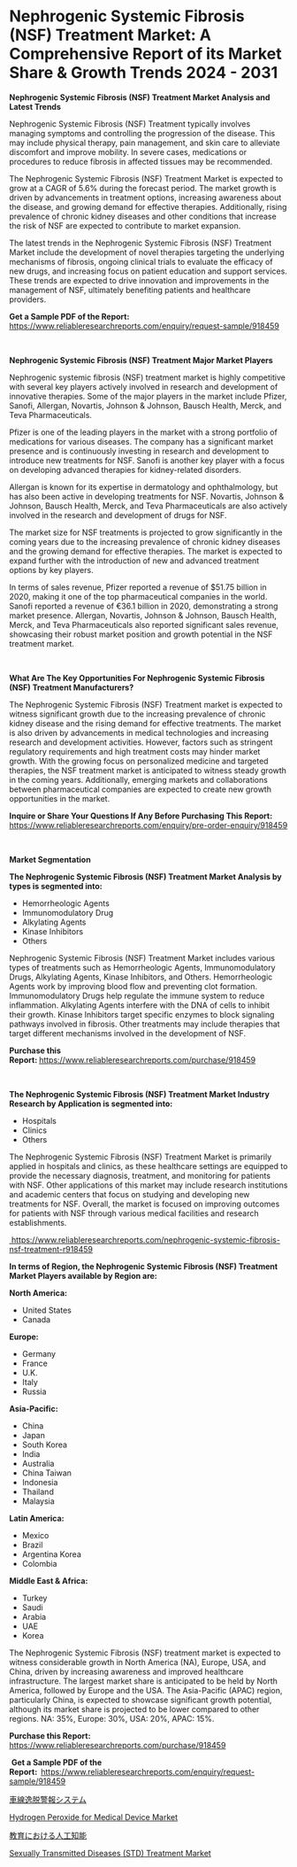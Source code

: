 <p><h1>Nephrogenic Systemic Fibrosis (NSF) Treatment Market: A Comprehensive Report of its Market Share & Growth Trends 2024 - 2031</h1></p><p><strong>Nephrogenic Systemic Fibrosis (NSF) Treatment Market Analysis and Latest Trends</strong></p>
<p><p>Nephrogenic Systemic Fibrosis (NSF) Treatment typically involves managing symptoms and controlling the progression of the disease. This may include physical therapy, pain management, and skin care to alleviate discomfort and improve mobility. In severe cases, medications or procedures to reduce fibrosis in affected tissues may be recommended.</p><p>The Nephrogenic Systemic Fibrosis (NSF) Treatment Market is expected to grow at a CAGR of 5.6% during the forecast period. The market growth is driven by advancements in treatment options, increasing awareness about the disease, and growing demand for effective therapies. Additionally, rising prevalence of chronic kidney diseases and other conditions that increase the risk of NSF are expected to contribute to market expansion.</p><p>The latest trends in the Nephrogenic Systemic Fibrosis (NSF) Treatment Market include the development of novel therapies targeting the underlying mechanisms of fibrosis, ongoing clinical trials to evaluate the efficacy of new drugs, and increasing focus on patient education and support services. These trends are expected to drive innovation and improvements in the management of NSF, ultimately benefiting patients and healthcare providers.</p></p>
<p><strong>Get a Sample PDF of the Report:&nbsp;</strong> <a href="https://www.reliableresearchreports.com/enquiry/request-sample/918459">https://www.reliableresearchreports.com/enquiry/request-sample/918459</a></p>
<p>&nbsp;</p>
<p><strong>Nephrogenic Systemic Fibrosis (NSF) Treatment Major Market Players</strong></p>
<p><p>Nephrogenic systemic fibrosis (NSF) treatment market is highly competitive with several key players actively involved in research and development of innovative therapies. Some of the major players in the market include Pfizer, Sanofi, Allergan, Novartis, Johnson & Johnson, Bausch Health, Merck, and Teva Pharmaceuticals.</p><p>Pfizer is one of the leading players in the market with a strong portfolio of medications for various diseases. The company has a significant market presence and is continuously investing in research and development to introduce new treatments for NSF. Sanofi is another key player with a focus on developing advanced therapies for kidney-related disorders.</p><p>Allergan is known for its expertise in dermatology and ophthalmology, but has also been active in developing treatments for NSF. Novartis, Johnson & Johnson, Bausch Health, Merck, and Teva Pharmaceuticals are also actively involved in the research and development of drugs for NSF.</p><p>The market size for NSF treatments is projected to grow significantly in the coming years due to the increasing prevalence of chronic kidney diseases and the growing demand for effective therapies. The market is expected to expand further with the introduction of new and advanced treatment options by key players.</p><p>In terms of sales revenue, Pfizer reported a revenue of $51.75 billion in 2020, making it one of the top pharmaceutical companies in the world. Sanofi reported a revenue of €36.1 billion in 2020, demonstrating a strong market presence. Allergan, Novartis, Johnson & Johnson, Bausch Health, Merck, and Teva Pharmaceuticals also reported significant sales revenue, showcasing their robust market position and growth potential in the NSF treatment market.</p></p>
<p>&nbsp;</p>
<p><strong>What Are The Key Opportunities For Nephrogenic Systemic Fibrosis (NSF) Treatment Manufacturers?</strong></p>
<p><p>The Nephrogenic Systemic Fibrosis (NSF) Treatment market is expected to witness significant growth due to the increasing prevalence of chronic kidney disease and the rising demand for effective treatments. The market is also driven by advancements in medical technologies and increasing research and development activities. However, factors such as stringent regulatory requirements and high treatment costs may hinder market growth. With the growing focus on personalized medicine and targeted therapies, the NSF treatment market is anticipated to witness steady growth in the coming years. Additionally, emerging markets and collaborations between pharmaceutical companies are expected to create new growth opportunities in the market.</p></p>
<p><strong>Inquire or Share Your Questions If Any Before Purchasing This Report:</strong> <a href="https://www.reliableresearchreports.com/enquiry/pre-order-enquiry/918459">https://www.reliableresearchreports.com/enquiry/pre-order-enquiry/918459</a></p>
<p>&nbsp;</p>
<p><strong>Market Segmentation</strong></p>
<p><strong>The Nephrogenic Systemic Fibrosis (NSF) Treatment Market Analysis by types is segmented into:</strong></p>
<p><ul><li>Hemorrheologic Agents</li><li>Immunomodulatory Drug</li><li>Alkylating Agents</li><li>Kinase Inhibitors</li><li>Others</li></ul></p>
<p><p>Nephrogenic Systemic Fibrosis (NSF) Treatment Market includes various types of treatments such as Hemorrheologic Agents, Immunomodulatory Drugs, Alkylating Agents, Kinase Inhibitors, and Others. Hemorrheologic Agents work by improving blood flow and preventing clot formation. Immunomodulatory Drugs help regulate the immune system to reduce inflammation. Alkylating Agents interfere with the DNA of cells to inhibit their growth. Kinase Inhibitors target specific enzymes to block signaling pathways involved in fibrosis. Other treatments may include therapies that target different mechanisms involved in the development of NSF.</p></p>
<p><strong>Purchase this Report:&nbsp;</strong><a href="https://www.reliableresearchreports.com/purchase/918459">https://www.reliableresearchreports.com/purchase/918459</a></p>
<p>&nbsp;</p>
<p><strong>The Nephrogenic Systemic Fibrosis (NSF) Treatment Market Industry Research by Application is segmented into:</strong></p>
<p><ul><li>Hospitals</li><li>Clinics</li><li>Others</li></ul></p>
<p><p>The Nephrogenic Systemic Fibrosis (NSF) Treatment Market is primarily applied in hospitals and clinics, as these healthcare settings are equipped to provide the necessary diagnosis, treatment, and monitoring for patients with NSF. Other applications of this market may include research institutions and academic centers that focus on studying and developing new treatments for NSF. Overall, the market is focused on improving outcomes for patients with NSF through various medical facilities and research establishments.</p></p>
<p><a href="https://www.reliableresearchreports.com/nephrogenic-systemic-fibrosis-nsf-treatment-r918459">&nbsp;https://www.reliableresearchreports.com/nephrogenic-systemic-fibrosis-nsf-treatment-r918459</a></p>
<p><strong>In terms of Region, the Nephrogenic Systemic Fibrosis (NSF) Treatment Market Players available by Region are:</strong></p>
<p>
    <p> <strong> North America: </strong>
        <ul>
            <li>United States</li>
            <li>Canada</li>
        </ul>
        </p> 
    <p> <strong> Europe: </strong>
        <ul>
            <li>Germany</li>
            <li>France</li>
            <li>U.K.</li>
            <li>Italy</li>
            <li>Russia</li>
        </ul>
        </p> 
    <p> <strong> Asia-Pacific: </strong>
        <ul>
            <li>China</li>
            <li>Japan</li>
            <li>South Korea</li>
            <li>India</li>
            <li>Australia</li>
            <li>China Taiwan</li>
            <li>Indonesia</li>
            <li>Thailand</li>
            <li>Malaysia</li>
        </ul>
        </p> 
    <p> <strong> Latin America: </strong>
        <ul>
            <li>Mexico</li>
            <li>Brazil</li>
            <li>Argentina Korea</li>
            <li>Colombia</li>
        </ul>
        </p> 
    <p> <strong> Middle East & Africa: </strong>
        <ul>
            <li>Turkey</li>
            <li>Saudi</li>
            <li>Arabia</li>
            <li>UAE</li>
            <li>Korea</li>
        </ul>
    </p>
    </p>
<p><p>The Nephrogenic Systemic Fibrosis (NSF) treatment market is expected to witness considerable growth in North America (NA), Europe, USA, and China, driven by increasing awareness and improved healthcare infrastructure. The largest market share is anticipated to be held by North America, followed by Europe and the USA. The Asia-Pacific (APAC) region, particularly China, is expected to showcase significant growth potential, although its market share is projected to be lower compared to other regions. NA: 35%, Europe: 30%, USA: 20%, APAC: 15%.</p></p>
<p><strong>Purchase this Report: </strong><a href="https://www.reliableresearchreports.com/purchase/918459">https://www.reliableresearchreports.com/purchase/918459</a></p>
<p>&nbsp;<strong>Get a Sample PDF of the Report:&nbsp;&nbsp;</strong><a href="https://www.reliableresearchreports.com/enquiry/request-sample/918459">https://www.reliableresearchreports.com/enquiry/request-sample/918459</a></p>
<p><strong></strong></p>
<p><p><a href="https://github.com/vtbvgl20191192/Market-Research-Report-List-2/blob/main/688099847444.md">車線逸脱警報システム</a></p><p><a href="https://issuu.com/reportprime-2/docs/hydrogen-peroxide-for-medical-device-market-size-2">Hydrogen Peroxide for Medical Device Market</a></p><p><a href="https://github.com/laurenreichert/Market-Research-Report-List-1/blob/main/608275947445.md">教育における人工知能</a></p><p><a href="https://github.com/cameroneffertz/Market-Research-Report-List-1/blob/main/sexually-transmitted-diseases-std-treatment-market.md">Sexually Transmitted Diseases (STD) Treatment Market</a></p></p>